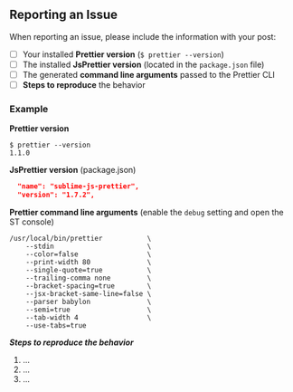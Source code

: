 ## Reporting an Issue

When reporting an issue, please include the information with your post:

- [ ] Your installed **Prettier version** (`$ prettier --version`)
- [ ] The installed **JsPrettier version** (located in the `package.json` file)
- [ ] The generated **command line arguments** passed to the Prettier CLI
- [ ] **Steps to reproduce** the behavior

### Example

**Prettier version**

```
$ prettier --version
1.1.0
```

**JsPrettier version** (package.json)

```json
  "name": "sublime-js-prettier",
  "version": "1.7.2",
```

**Prettier command line arguments** (enable the `debug` setting and open the ST console)

```
/usr/local/bin/prettier           \
    --stdin                       \
    --color=false                 \
    --print-width 80              \
    --single-quote=true           \
    --trailing-comma none         \
    --bracket-spacing=true        \
    --jsx-bracket-same-line=false \
    --parser babylon              \
    --semi=true                   \
    --tab-width 4                 \
    --use-tabs=true
```

***Steps to reproduce the behavior***

1. ...
2. ...
3. ...
